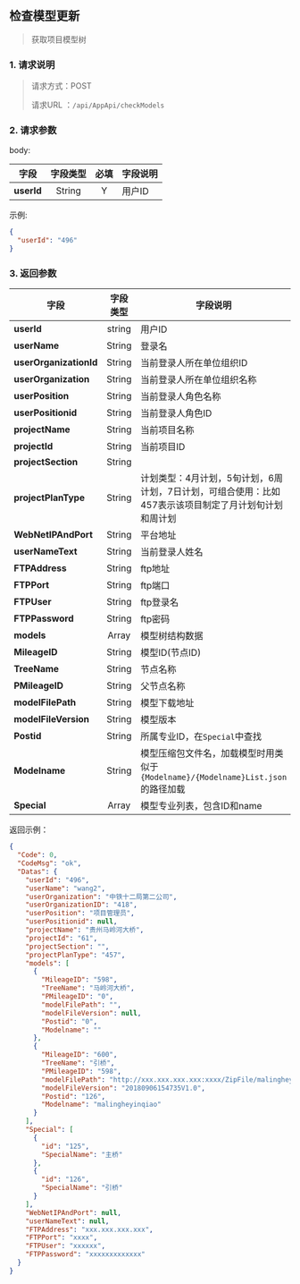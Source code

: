 ## 检查模型更新

> 获取项目模型树

### 1. 请求说明

> 请求方式：POST
>
> 请求URL ：`/api/AppApi/checkModels`

### 2. 请求参数

body:

| 字段       | 字段类型 | 必填 | 字段说明 |
| ---------- | :------: | :--: | -------- |
| **userId** |  String  |  Y   | 用户ID   |

示例:

```json
{
  "userId": "496"
}
```

### 3. 返回参数

| 字段                   | 字段类型 | 字段说明                                                     |
| ---------------------- | :------: | ------------------------------------------------------------ |
| **userId**             |  string  | 用户ID                                                       |
| **userName**           |  String  | 登录名                                                       |
| **userOrganizationId** |  String  | 当前登录人所在单位组织ID                                     |
| **userOrganization**   |  String  | 当前登录人所在单位组织名称                                   |
| **userPosition**       |  String  | 当前登录人角色名称                                           |
| **userPositionid**     |  String  | 当前登录人角色ID                                             |
| **projectName**        |  String  | 当前项目名称                                                 |
| **projectId**          |  String  | 当前项目ID                                                   |
| **projectSection**     |  String  |                                                              |
| **projectPlanType**    |  String  | 计划类型：4月计划，5旬计划，6周计划，7日计划，可组合使用：比如457表示该项目制定了月计划旬计划和周计划 |
| **WebNetIPAndPort**    |  String  | 平台地址                                                     |
| **userNameText**       |  String  | 当前登录人姓名                                               |
| **FTPAddress**         |  String  | ftp地址                                                      |
| **FTPPort**            |  String  | ftp端口                                                      |
| **FTPUser**            |  String  | ftp登录名                                                    |
| **FTPPassword**        |  String  | ftp密码                                                      |
| **models**             |  Array  | 模型树结构数据                                               |
| **MileageID**  |  String  | 模型ID(节点ID)  |
| **TreeName**  |  String  | 节点名称  |
| **PMileageID**  |  String  | 父节点名称  |
| **modelFilePath**  |  String  | 模型下载地址  |
| **modelFileVersion**  |  String  | 模型版本  |
| **Postid**  |  String  | 所属专业ID，在`Special`中查找  |
| **Modelname**  |  String  | 模型压缩包文件名，加载模型时用类似于`{Modelname}/{Modelname}List.json`的路径加载  |
| **Special**  |  Array  | 模型专业列表，包含ID和name  |


返回示例：

```json
{
  "Code": 0,
  "CodeMsg": "ok",
  "Datas": {
    "userId": "496",
    "userName": "wang2",
    "userOrganization": "中铁十二局第二公司",
    "userOrganizationID": "418",
    "userPosition": "项目管理员",
    "userPositionid": null,
    "projectName": "贵州马岭河大桥",
    "projectId": "61",
    "projectSection": "",
    "projectPlanType": "457",
    "models": [
      {
        "MileageID": "598",
        "TreeName": "马岭河大桥",
        "PMileageID": "0",
        "modelFilePath": "",
        "modelFileVersion": null,
        "Postid": "0",
        "Modelname": ""
      },
      {
        "MileageID": "600",
        "TreeName": "引桥",
        "PMileageID": "598",
        "modelFilePath": "http://xxx.xxx.xxx.xxx:xxxx/ZipFile/malingheyinqiao.zip",
        "modelFileVersion": "20180906154735V1.0",
        "Postid": "126",
        "Modelname": "malingheyinqiao"
      }
    ],
    "Special": [
      {
        "id": "125",
        "SpecialName": "主桥"
      },
      {
        "id": "126",
        "SpecialName": "引桥"
      }
    ],
    "WebNetIPAndPort": null,
    "userNameText": null,
    "FTPAddress": "xxx.xxx.xxx.xxx",
    "FTPPort": "xxxx",
    "FTPUser": "xxxxxx",
    "FTPPassword": "xxxxxxxxxxxxx"
  }
}
```
